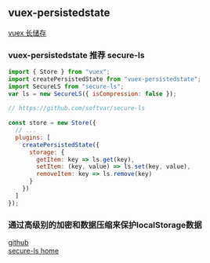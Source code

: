 ## vuex-persistedstate

[vuex 长储存](https://www.npmjs.com/package/vuex-persistedstate)

### vuex-persistedstate 推荐 secure-ls

```javascript
import { Store } from "vuex";
import createPersistedState from "vuex-persistedstate";
import SecureLS from "secure-ls";
var ls = new SecureLS({ isCompression: false });
 
// https://github.com/softvar/secure-ls
 
const store = new Store({
  // ...
  plugins: [
    createPersistedState({
      storage: {
        getItem: key => ls.get(key),
        setItem: (key, value) => ls.set(key, value),
        removeItem: key => ls.remove(key)
      }
    })
  ]
});
```

### 通过高级别的加密和数据压缩来保护localStorage数据
[github](https://github.com/softvar/secure-ls)  
[secure-ls home](https://varunmalhotra.xyz/secure-ls/#docs)